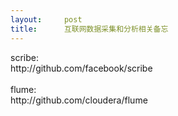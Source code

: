```yaml
---
layout:     post
title:      互联网数据采集和分析相关备忘
---
```

<div id="article_content" class="article_content clearfix csdn-tracking-statistics" data-pid="blog" data-mod="popu_307" data-dsm="post">
								            <link rel="stylesheet" href="https://csdnimg.cn/release/phoenix/template/css/ck_htmledit_views-f76675cdea.css">
						<div class="htmledit_views" id="content_views">
                scribe:<br>http://github.com/facebook/scribe <br><br>flume:<br>http://github.com/cloudera/flume            </div>
                </div>